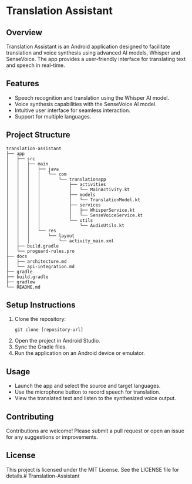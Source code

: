 # Translation Assistant

## Overview
Translation Assistant is an Android application designed to facilitate translation and voice synthesis using advanced AI models, Whisper and SenseVoice. The app provides a user-friendly interface for translating text and speech in real-time.

## Features
- Speech recognition and translation using the Whisper AI model.
- Voice synthesis capabilities with the SenseVoice AI model.
- Intuitive user interface for seamless interaction.
- Support for multiple languages.

## Project Structure
```
translation-assistant
├── app
│   ├── src
│   │   ├── main
│   │   │   ├── java
│   │   │   │   └── com
│   │   │   │       └── translationapp
│   │   │   │           ├── activities
│   │   │   │           │   └── MainActivity.kt
│   │   │   │           ├── models
│   │   │   │           │   └── TranslationModel.kt
│   │   │   │           ├── services
│   │   │   │           │   ├── WhisperService.kt
│   │   │   │           │   └── SenseVoiceService.kt
│   │   │   │           └── utils
│   │   │   │               └── AudioUtils.kt
│   │   │   └── res
│   │   │       └── layout
│   │   │           └── activity_main.xml
│   ├── build.gradle
│   └── proguard-rules.pro
├── docs
│   ├── architecture.md
│   └── api-integration.md
├── gradle
├── build.gradle
├── gradlew
└── README.md
```

## Setup Instructions
1. Clone the repository:
   ```
   git clone [repository-url]
   ```
2. Open the project in Android Studio.
3. Sync the Gradle files.
4. Run the application on an Android device or emulator.

## Usage
- Launch the app and select the source and target languages.
- Use the microphone button to record speech for translation.
- View the translated text and listen to the synthesized voice output.

## Contributing
Contributions are welcome! Please submit a pull request or open an issue for any suggestions or improvements.

## License
This project is licensed under the MIT License. See the LICENSE file for details.# Translation-Assistant
